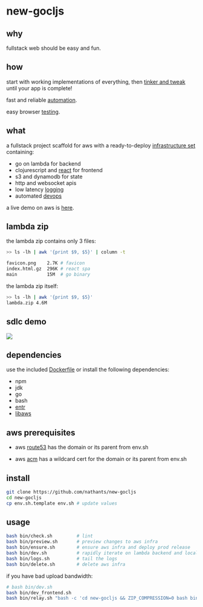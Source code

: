 # new-gocljs

## why

fullstack web should be easy and fun.

## how

start with working implementations of everything, then [tinker and tweak](#sdlc-demo) until your app is complete!

fast and reliable [automation](https://github.com/nathants/new-gocljs/tree/master/bin).

easy browser [testing](https://github.com/nathants/py-webengine).

## what

a fullstack project scaffold for aws with a ready-to-deploy [infrastructure set](https://github.com/nathants/libaws#infrastructure-set) containing:
 - go on lambda for backend
 - clojurescript and [react](http://reagent-project.github.io/) for frontend
 - s3 and dynamodb for state
 - http and websocket apis
 - low latency [logging](https://github.com/nathants/new-gocljs/tree/master/bin/logs.sh)
 - automated [devops](https://github.com/nathants/new-gocljs/tree/master/bin)

a live demo on aws is [here](https://gocljs.nathants.com).

## lambda zip

the lambda zip contains only 3 files:

```bash
>> ls -lh | awk '{print $9, $5}' | column -t

favicon.png    2.7K # favicon
index.html.gz  296K # react spa
main           15M  # go binary
```

the lambda zip itself:

```bash
>> ls -lh | awk '{print $9, $5}'
lambda.zip 4.6M
```

## sdlc demo

![](https://github.com/nathants/new-gocljs/raw/master/demo.gif)

## dependencies

use the included [Dockerfile](./Dockerfile) or install the following dependencies:
- npm
- jdk
- go
- bash
- [entr](https://formulae.brew.sh/formula/entr)
- [libaws](https://github.com/nathants/libaws)

## aws prerequisites

- aws [route53](https://console.aws.amazon.com/route53/v2/hostedzones) has the domain or its parent from env.sh

- aws [acm](https://us-west-2.console.aws.amazon.com/acm/home) has a wildcard cert for the domain or its parent from env.sh

## install

```bash
git clone https://github.com/nathants/new-gocljs
cd new-gocljs
cp env.sh.template env.sh # update values
```

## usage

```bash
bash bin/check.sh         # lint
bash bin/preview.sh       # preview changes to aws infra
bash bin/ensure.sh        # ensure aws infra and deploy prod release
bash bin/dev.sh           # rapidly iterate on lambda backend and localhost frontend
bash bin/logs.sh          # tail the logs
bash bin/delete.sh        # delete aws infra
```

if you have bad upload bandwidth:

```bash
# bash bin/dev.sh                                                                  # this requires good upload bandwidth
bash bin/dev_frontend.sh                                                           # rapidly iterate on localhost frontend
bash bin/relay.sh "bash -c 'cd new-gocljs && ZIP_COMPRESSION=0 bash bin/quick.sh'" # rapidly iterate on backend via ec2 relay
```
